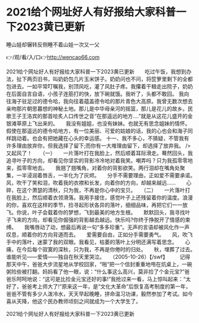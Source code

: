 # 2021给个网址好人有好报给大家科普一下2023黄已更新
睡山娃却辗转反侧睡不着山娃一次又一父

👉/观/看/入/口👉http://wencao66.com

2021给个网址好人有好报给大家科普一下2023黄已更新　　吃过午饭，我想到办法，扯下两页旧书，叫奶奶包几片玉米饼子。奶奶问也不问，将笸箩里剩下的全都包进去。一如平常叮嘱我，别顶风吃，灌了风肚子疼。我攥着干粮走出院子，奶奶在后面自言自语，小孩子连筋打的快，放下碗就饿。我听了，头都不敢回。
我向往海子驻足过的德令哈，我向往着蕴盖德令哈的那片青色大高原。我曾无数次想去亲吻那片朝思暮想的神秘土地。那儿是中华母亲河的摇篮，那儿是花儿的故乡。民歌王子王洛宾的那首哙炙人口传世之音“在那遥远的地方....”就是从这花儿盛开的金银滩草原上飞出来的。　　我没有姐姐，也没有妹妹。也就无有思念姐妹的情怀。假使在那遥远的德令哈地方，有一位美丽、可爱的姑娘的话，我的心也会和海子同样跳动着。也会有把她藏在心头的幸运感。
	十一、我不多心，不猜疑，不管我有许多理由放弃你，但我选择了留下;而你有一大堆理由留下，却选择了放弃我。
/>　　　　又起风了！　　（一）　　一片落叶打在我脸上，然后顺着耳际滑走。蓦然回头，我追寻叶子的方向，却看见你坚实的背影冷冷地对着我笑。嘲弄吗？只为我孤零零地来，孤零零地去。　　我翘了翘嘴角，对着你的背影欲笑。两行泪却在嘴角处聚集，一半浸润着唇舌，一半化为了灰烬。　　分手不需要理由，正如爱不需要承诺。　　风，吹干了笑和泪，吹着我的衣襟和长发，向着你的方向，却越来越远……　　心碎，在这个萧瑟的清秋，只为我，不再是你心中的宝贝。　　（二）　　一片落叶打在我脸上，然后顺着衣领滑落。我用手接住，感觉叶子上还残留着你的温度。浪漫的你，喜欢在这样的季节，捡寻起形状各异的落叶，细细品味，再把它们一一放飞。你说，叶子会载着你的梦想，飞到最美的地方生根。　　默默回头，我寻找叶子飞来的方向，却看见你倔强的背影越去越远。快乐吗?你终于挣脱开了情感的束缚。　　我嘴唇动了动，想最后再说一句“多多珍重”。无声的言语却被风化作一声叹息，顺着你的方向背道而去。　　爱需要自由，正如分手需要勇气。　　风，吹飞手中的落叶，迷蒙了我的双眼。我看见，枯萎的落叶上分明还满写着思念。　　心痛，在今后每个寂寞的深秋，只为我，不再是你倦时的归处。　　秋，埋葬了过去。　　谁能听见——爱情——独自在秋天里哭泣。　　（2005-10-26）【/swf】
　　记得那天中午，爸爸大步流星地从学校回家，“啪”把一个信封重重地甩在炕桌上，一碗粥险些被打翻。妈妈看了他一眼，说：“什么事这么高兴，莫非捡了个金元宝?”爸爸乐呵呵地说：“这可是比捡金元宝还好的事!”我抢过来一看，马上惊叫起来：“太好了，爸爸考上师大了!”原来这一年，是“文化大革命”后恢复高考制度的第一年，爸爸不管有多少人泼冷水，天天早起晚睡，拼命温习功课，毅然参加了考试。如今喜从天降，他这个民办教师顷刻之间就成为一个大学生了。

2021给个网址好人有好报给大家科普一下2023黄已更新
